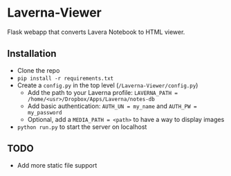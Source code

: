 # Laverna-Viewer
Flask webapp that converts Lavera Notebook to HTML viewer.

## Installation

* Clone the repo
* `pip install -r requirements.txt`
* Create a `config.py` in the top level (`/Laverna-Viewer/config.py`) 
    * Add the path to your Laverna profile: `LAVERNA_PATH = /home/<usr>/Dropbox/Apps/Laverna/notes-db`
    * Add basic authentication: `AUTH_UN = my_name` and `AUTH_PW = my_password`
    * Optional, add a `MEDIA_PATH = <path>` to have a way to display images
* `python run.py` to start the server on localhost

## TODO
* Add more static file support
